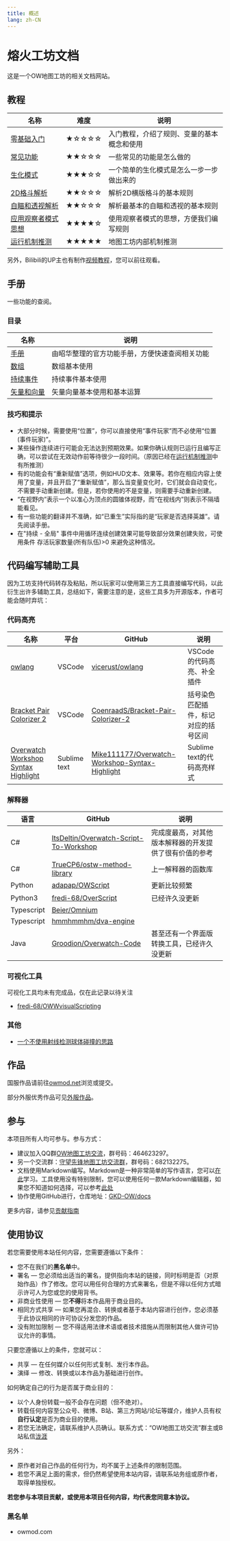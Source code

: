 ```yaml
---
title: 概述
lang: zh-CN
---
```


# 熔火工坊文档

这是一个OW地图工坊的相关文档网站。

## 教程

| 名称 | 难度 | 说明 |
| --- | --- | --- |
| [零基础入门](tutorial/zero_based.md) | ★☆☆☆☆ | 入门教程，介绍了规则、变量的基本概念和使用 |
| [常见功能](tutorial/common.md) | ★★☆☆☆ | 一些常见的功能是怎么做的 |
| [生化模式](tutorial/mutation.md) | ★★★☆☆ | 一个简单的生化模式是怎么一步一步做出来的 |
| [2D格斗解析](tutorial/2d.md) | ★★☆☆☆ | 解析2D横版格斗的基本规则 |
| [自瞄和透视解析](tutorial/aiming_and_perspective.md) | ★★☆☆☆ | 解析最基本的自瞄和透视的基本规则 |
| [应用观察者模式思想](tutorial/observer.md) | ★★★★☆ | 使用观察者模式的思想，方便我们编写规则 |
| [运行机制推测](tutorial/core.md) | ★★★★★ | 地图工坊内部机制推测 |

另外，Bilibili的UP主也有制作[视频教程](https://www.bilibili.com/video/av53276348)，您可以前往观看。

## 手册

一些功能的查阅。

### 目录

| 名称 | 说明 |
| --- | --- |
| [手册](manual/documents/README.md) | 由昭华整理的官方功能手册，方便快速查阅相关功能 |
| [数组](manual/array.md) | 数组基本使用 |
| [持续事件](manual/continued_event.md) | 持续事件基本使用 |
| [矢量和向量](manual/vector.md) | 矢量向量基本使用和基本运算 |

### 技巧和提示

* 大部分时候，需要使用“位置”，你可以直接使用“事件玩家”而不必使用“位置(事件玩家)”。
* 某些操作连续进行可能会无法达到预期效果。如果你确认规则已运行且编写正确，可以尝试在无效动作前等待很少一段时间。（原因已经在[运行机制推测](tutorial/core.md)中有所推测）
* 有的功能会有“重新赋值”选项，例如HUD文本、效果等。若你在相应内容上使用了变量，并且开启了“重新赋值”，那么当变量变化时，它们就会自动变化，不需要手动重新创建。但是，若你使用的不是变量，则需要手动重新创建。
* “在视野内”表示一个以准心为顶点的圆锥体视野，而“在视线内”则表示不隔墙能看见。
* 有一些功能的翻译并不准确，如“已重生”实际指的是“玩家是否选择英雄”。请先阅读手册。
* 在"持续 - 全局" 事件中用循环连续创建效果可能导致部分效果创建失败，可使用条件 存活玩家数量(所有队伍)>0 来避免这种情况。

## 代码编写辅助工具

因为工坊支持代码转存及粘贴，所以玩家可以使用第三方工具直接编写代码，以此衍生出许多辅助工具，总结如下，需要注意的是，这些工具多为开源版本，作者可能会随时弃坑：

### 代码高亮

| 名称 | 平台 | GitHub | 说明 |
| --- | --- | --- | --- |
| [owlang](https://marketplace.visualstudio.com/items?itemName=vicerust.overwatch) | VSCode | [vicerust/owlang](https://github.com/vicerust/owlang) | VSCode 的代码高亮、补全插件 |
| [Bracket Pair Colorizer 2](https://marketplace.visualstudio.com/items?itemName=CoenraadS.bracket-pair-colorizer-2) | VSCode| [CoenraadS/Bracket-Pair-Colorizer-2](https://github.com/CoenraadS/Bracket-Pair-Colorizer-2) | 括号染色匹配插件，标记对应的括号区间 |
| [Overwatch Workshop Syntax Highlight](https://github.com/Mike111177/Overwatch-Workshop-Syntax-Highlight) | Sublime text | [Mike111177/Overwatch-Workshop-Syntax-Highlight](https://github.com/Mike111177/Overwatch-Workshop-Syntax-Highlight) | Sublime text的代码高亮样式 |

### 解释器

| 语言 | GitHub | 说明 |
| --- | --- | --- |
| C# | [ItsDeltin/Overwatch-Script-To-Workshop](https://github.com/ItsDeltin/Overwatch-Script-To-Workshop) | 完成度最高，对其他版本解释器的开发提供了很有价值的参考 |
| C# | [TrueCP6/ostw-method-library](https://github.com/TrueCP6/ostw-method-library) | 上一解释器的函数库 |
| Python | [adapap/OWScript](https://github.com/adapap/OWScript) | 更新比较频繁 |
| Python3 | [fredi-68/OverScript](https://github.com/fredi-68/OverScript) | 已经许久没更新 |
| Typescript | [Beier/Omnium](https://github.com/Beier/Omnium) |  |
| Typescript | [hmmhmmhm/dva-engine](https://github.com/hmmhmmhm/dva-engine) |  |
| Java | [Groodion/Overwatch-Code](https://github.com/Groodion/Overwatch-Code) | 甚至还有一个界面版转换工具，已经许久没更新 |

### 可视化工具

可视化工具均未有完成品，仅在此记录以待关注

* [fredi-68/OWWvisualScripting](https://github.com/fredi-68/OWWvisualScripting)

### 其他

* [一个不使用射线检测球体碰撞的思路](https://github.com/Corrade/OW-hitscan-spheres-no-raymarching)

## 作品

国服作品请前往[owmod.net](https://www.owmod.net)浏览或提交。

部分外服优秀作品可见[外服作品](foregin.md)。

## 参与

本项目所有人均可参与。参与方式：

* 建议加入QQ群[OW地图工坊交流](https://jq.qq.com/?_wv=1027&k=5J2QSeu)，群号码：464623297。
* 另一个交流群：[守望先锋地图工坊交流群](https://jq.qq.com/?_wv=1027&k=5uVyEyn)，群号码：682132275。
* 文档使用Markdown编写。Markdown是一种非常简单的写作语言，您可以[在此](https://www.jianshu.com/p/191d1e21f7ed)学习。工具使用没有特别限制，您可以使用任何一款Markdown编辑器，如果您不知道如何选择，可以参考[此处](https://www.zhihu.com/question/19637157)
* 协作使用GitHub进行，仓库地址：[GKD-OW/docs](https://github.com/GKD-OW/docs)

更多内容，请参见[贡献指南](contribution.md)

## 使用协议

若您需要使用本站任何内容，您需要遵循以下条件：

* 您不在我们的**黑名单**中。
* 署名 — 您必须给出适当的署名，提供指向本站的链接，同时标明是否（对原始作品）作了修改。您可以用任何合理的方式来署名，但是不得以任何方式暗示许可人为您或您的使用背书。
* 非商业性使用 — 您**不得**将本作品用于商业目的。
* 相同方式共享 — 如果您再混合、转换或者基于本站内容进行创作，您必须基于此协议相同的许可协议分发您的作品。
* 没有附加限制 — 您不得适用法律术语或者技术措施从而限制其他人做许可协议允许的事情。

只要您遵循以上的条件，您就可以：

* 共享 — 在任何媒介以任何形式复制、发行本作品。
* 演绎 — 修改、转换或以本作品为基础进行创作。

如何确定自己的行为是否属于商业目的：

* 以个人身份转载一般不会存在问题（但不绝对）。
* 转载任何内容至公众号、微博、B站、第三方网站/论坛等媒介，维护人员有权**自行认定**是否为商业目的使用。
* 若您无法确定，请联系维护人员确认。联系方式：“OW地图工坊交流”群主或B站私信[泷涯](https://space.bilibili.com/2002598)

另外：

* 原作者对自己作品的任何行为，均不属于上述条件的限制范围。
* 若您不满足上面的需求，但仍然希望使用本站内容，请联系站务组或原作者，取得单独授权。

**若您参与本项目贡献，或使用本项目任何内容，均代表您同意本协议。**

### 黑名单

* owmod.com

